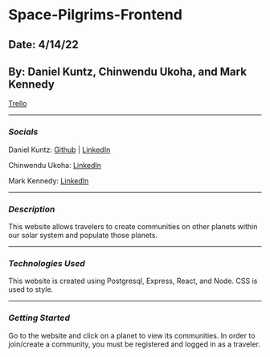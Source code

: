 # Space-Pilgrims-Frontend

## Date: 4/14/22

## By: Daniel Kuntz, Chinwendu Ukoha, and Mark Kennedy

[Trello](https://trello.com/b/M5meLcNJ/space-pilgrims)

---

### **_Socials_**

Daniel Kuntz: [Github](https://github.com/kuntzd99) | [LinkedIn](https://www.linkedin.com/in/daniel-kuntz-09a036207/)

Chinwendu Ukoha: [LinkedIn](https://www.linkedin.com/in/chinwenduukoha)

Mark Kennedy: [LinkedIn](https://www.linkedin.com/in/kennedymark680/)

---

### **_Description_**

This website allows travelers to create communities on other planets within our solar system and populate those planets.

---

### **_Technologies Used_**

This website is created using Postgresql, Express, React, and Node. CSS is used to style.

---

### **_Getting Started_**

Go to the website and click on a planet to view its communities. In order to join/create a community, you must be registered and logged in as a traveler.

